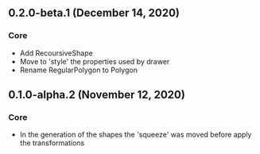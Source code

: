 ## 0.2.0-beta.1 (December 14, 2020)

### Core

- Add RecoursiveShape
- Move to 'style' the properties used by drawer
- Rename RegularPolygon to Polygon

## 0.1.0-alpha.2 (November 12, 2020)

### Core

- In the generation of the shapes the 'squeeze' was moved before apply the transformations
